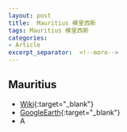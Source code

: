 ```yaml
---
layout: post
title:  Mauritius 模里西斯
tags: Mauritius 模里西斯 
categories:
- Article
excerpt_separator:  <!--more-->
---
```

## Mauritius 
- [Wiki](https://zh.wikipedia.org/w/index.php?search=Mauritius "Wiki"){:target="_blank"} 
- [GoogleEarth](https://earth.google.com/web/search/Mauritius "GoogleEarth"){:target="_blank"} 
- A 

